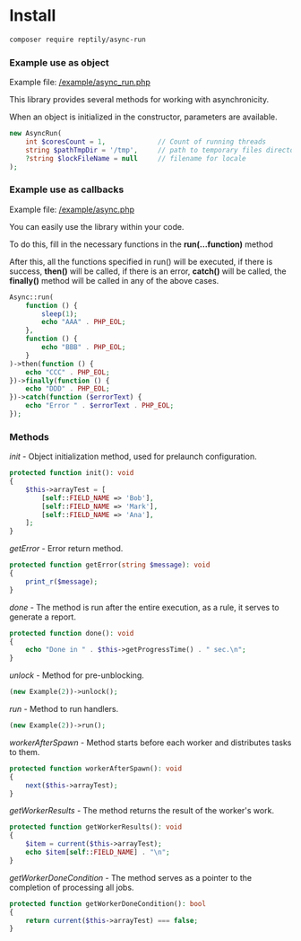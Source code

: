 # Install
```bash
composer require reptily/async-run
```

### Example use as object

Example file: <a href="https://github.com/reptily/async-run/blob/master/example/async_run.php">/example/async_run.php</a>

This library provides several methods for working with asynchronicity.

When an object is initialized in the constructor, parameters are available.

```php
new AsyncRun(
    int $coresCount = 1,             // Count of running threads
    string $pathTmpDir = '/tmp',     // path to temporary files directory
    ?string $lockFileName = null     // filename for locale
);
```

### Example use as callbacks

Example file: <a href="https://github.com/reptily/async-run/blob/master/example/async.php">/example/async.php</a>

You can easily use the library within your code.

To do this, fill in the necessary functions in the **run(...function)** method

After this, all the functions specified in run() will be executed,
if there is success, **then()** will be called,
if there is an error, **catch()** will be called,
the **finally()** method will be called in any of the above cases.

```php
Async::run(
    function () {
        sleep(1);
        echo "AAA" . PHP_EOL;
    },
    function () {
        echo "BBB" . PHP_EOL;
    }
)->then(function () {
    echo "CCC" . PHP_EOL;
})->finally(function () {
    echo "DDD" . PHP_EOL;
})->catch(function ($errorText) {
    echo "Error " . $errorText . PHP_EOL;
});
```
### Methods

*init* - Object initialization method, used for prelaunch configuration.

```php
protected function init(): void
{
    $this->arrayTest = [
        [self::FIELD_NAME => 'Bob'],
        [self::FIELD_NAME => 'Mark'],
        [self::FIELD_NAME => 'Ana'],
    ];
}
```

*getError* - Error return method.

```php
protected function getError(string $message): void
{
    print_r($message);
}
```

*done* - The method is run after the entire execution, as a rule, it serves to generate a report.

```php
protected function done(): void
{
    echo "Done in " . $this->getProgressTime() . " sec.\n";
}
```

*unlock* - Method for pre-unblocking.
```php
(new Example(2))->unlock();
```

*run* - Method to run handlers.
```php
(new Example(2))->run();
```

*workerAfterSpawn* - Method starts before each worker and distributes tasks to them.

```php
protected function workerAfterSpawn(): void
{
    next($this->arrayTest);
}
```

*getWorkerResults* - The method returns the result of the worker's work.

```php
protected function getWorkerResults(): void
{
    $item = current($this->arrayTest);
    echo $item[self::FIELD_NAME] . "\n";
}
```

*getWorkerDoneCondition* - The method serves as a pointer to the completion of processing all jobs.

```php
protected function getWorkerDoneCondition(): bool
{
    return current($this->arrayTest) === false;
}
```